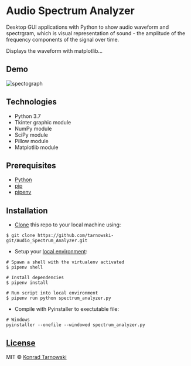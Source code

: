 # Audio Spectrum Analyzer

Desktop GUI applications with Python to show audio waveform and spectrgram, which is visual representation of sound - the amplitude of the frequency components of the signal over time.

Displays the waveform with matplotlib...

## Demo

![spectograph](https://user-images.githubusercontent.com/34337622/73137360-6fc90980-4057-11ea-932e-db6941c66e16.gif)

## Technologies

-   Python 3.7
-   Tkinter graphic module
-   NumPy module
-   SciPy module
-   Pillow module
-   Matplotlib module

## Prerequisites

-   [Python](https://www.python.org/downloads/)
-   [pip](https://pip.pypa.io/en/stable/installing/)
-   [pipenv](https://pipenv.readthedocs.io/en/latest/install/#make-sure-you-ve-got-python-pip)

## Installation

-   [Clone](https://help.github.com/en/github/creating-cloning-and-archiving-repositories/cloning-a-repository) this repo to your local machine using:

```
$ git clone https://github.com/tarnowski-git/Audio_Spectrum_Analyzer.git
```

-   Setup your [local environment](https://thoughtbot.com/blog/how-to-manage-your-python-projects-with-pipenv):

```
# Spawn a shell with the virtualenv activated
$ pipenv shell

# Install dependencies
$ pipenv install

# Run script into local environment
$ pipenv run python spectrum_analyzer.py
```

-   Compile with Pyinstaller to exectutable file:

```
# Windows
pyinstaller --onefile --windowed spectrum_analyzer.py
```

## [License](https://github.com/tarnowski-git/Audio_Spectrum_Analyzer/blob/master/LICENSE.md)

MIT © [Konrad Tarnowski](https://github.com/tarnowski-git)
